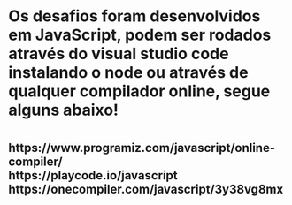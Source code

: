 <h1>Os desafios foram desenvolvidos em JavaScript, podem ser rodados através do visual studio code instalando o node ou através de qualquer compilador online, segue alguns abaixo!<h1>

<h2>
https://www.programiz.com/javascript/online-compiler/ <br/>
https://playcode.io/javascript<br/>
https://onecompiler.com/javascript/3y38vg8mx
<h2>
